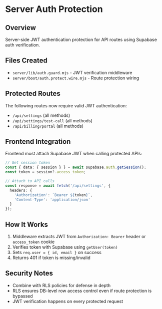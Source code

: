 # Server Auth Protection

## Overview
Server-side JWT authentication protection for API routes using Supabase auth verification.

## Files Created
- `server/lib/auth.guard.mjs` - JWT verification middleware
- `server/boot/auth.protect.wire.mjs` - Route protection wiring

## Protected Routes
The following routes now require valid JWT authentication:
- `/api/settings` (all methods)
- `/api/settings/test-call` (all methods)  
- `/api/billing/portal` (all methods)

## Frontend Integration
Frontend must attach Supabase JWT when calling protected APIs:

```typescript
// Get session token
const { data: { session } } = await supabase.auth.getSession();
const token = session?.access_token;

// Attach to API calls
const response = await fetch('/api/settings', {
  headers: {
    'Authorization': `Bearer ${token}`,
    'Content-Type': 'application/json'
  }
});
```

## How It Works
1. Middleware extracts JWT from `Authorization: Bearer` header or `access_token` cookie
2. Verifies token with Supabase using `getUser(token)`
3. Sets `req.user = { id, email }` on success
4. Returns 401 if token is missing/invalid

## Security Notes
- Combine with RLS policies for defense in depth
- RLS ensures DB-level row access control even if route protection is bypassed
- JWT verification happens on every protected request